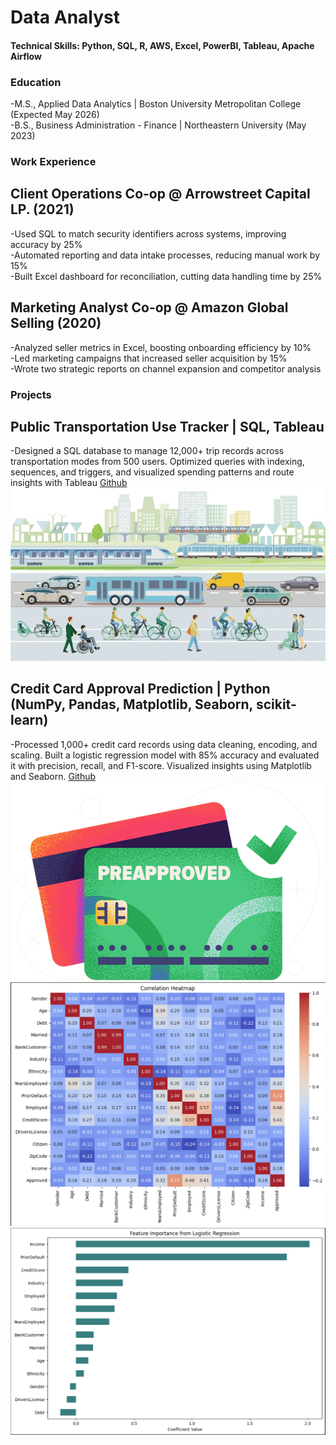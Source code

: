# Data Analyst

#### Technical Skills: Python, SQL, R, AWS, Excel, PowerBI, Tableau, Apache Airflow

### Education 
-M.S., Applied Data Analytics | Boston University Metropolitan College (Expected May 2026)  
-B.S., Business Administration - Finance | Northeastern University (May 2023)

### Work Experience
## Client Operations Co-op @ Arrowstreet Capital LP. (2021)
-Used SQL to match security identifiers across systems, improving accuracy by 25%  
-Automated reporting and data intake processes, reducing manual work by 15%  
-Built Excel dashboard for reconciliation, cutting data handling time by 25%  

## Marketing Analyst Co-op @ Amazon Global Selling (2020)
-Analyzed seller metrics in Excel, boosting onboarding efficiency by 10%  
-Led marketing campaigns that increased seller acquisition by 15%  
-Wrote two strategic reports on channel expansion and competitor analysis  

### Projects
## Public Transportation Use Tracker | SQL, Tableau
-Designed a SQL database to manage 12,000+ trip records across transportation modes from 500 users. Optimized queries with indexing, sequences, and triggers, and visualized spending patterns and route insights with Tableau [Github](https://github.com/jonathan2018176/Public_Transit_Usage_Tracker/)  
![Public Transport](assets/public-transport-rapid-transit-tram-600nw-2142276519.png)


## Credit Card Approval Prediction | Python (NumPy, Pandas, Matplotlib, Seaborn, scikit-learn)
-Processed 1,000+ credit card records using data cleaning, encoding, and scaling. Built a logistic regression model with 85% accuracy and evaluated it with precision, recall, and F1-score. Visualized insights using Matplotlib and Seaborn.  [Github](https://github.com/jonathan2018176/Credit-Card-Approval-Prediction/)
![Approved](assets/preapproved-credit-cards.png)
![Correlation Heatmap](assets/Correlation_HeatMap.png)
![Feature Importance From Logistic Regression](assets/Feature_Importance.png)


